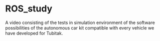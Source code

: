 # ROS_study
A video consisting of the tests in simulation environment of the software possibilities of the autonomous car kit compatible with every vehicle we have developed for Tubitak.
